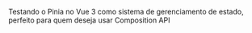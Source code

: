 Testando o Pinia no Vue 3 como sistema de gerenciamento de estado, perfeito para quem deseja usar Composition API
